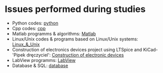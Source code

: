 # Issues performed during studies
- Python codes: [python](./python)
- Cpp codes: [cpp](./cpp)
- Matlab programms & algorithms: [Matlab](./Matlab)
- Linux/Unix codes & programs based on Linux/Unix systems: [Linux_&_Unix](./Linux_&_Unix)
- Construction of electronics devices project using LTSpice and KiCad- 'Pipek dręczyciel': [Construction of electronic devices](./Construction_of_electronic_devices)
- LabView programms: [LabView](./LabView)
- Database & SQL: [database](./database)
